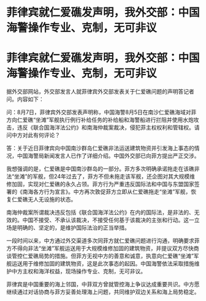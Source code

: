 # 菲律宾就仁爱礁发声明，我外交部：中国海警操作专业、克制，无可非议

# 菲律宾就仁爱礁发声明，我外交部：中国海警操作专业、克制，无可非议

据外交部网站，外交部发言人就菲律宾外交部发表关于仁爱礁问题的声明答记者问。内容如下：

问：8月7日，菲律宾外交部发表声明称，中国海警8月5日在南沙仁爱礁海域对菲方向仁爱礁“坐滩”军舰执行例行补给任务的补给船和海警船进行拦阻并使用水炮攻击，违反《联合国海洋法公约》和南海仲裁案裁决，侵犯菲主权权利和管辖权。请问中方对此有何评论？

答：关于近日菲律宾向中国南沙群岛仁爱礁非法运送建筑物资并引发海上事态的情况，中国海警局新闻发言人已作了详细介绍。中国外交部已向菲方提出严正交涉。

我想强调的是，仁爱礁是中国南沙群岛的一部分。菲方多次明确承诺拖走在该礁非法“坐滩”的军舰，但24年过去了，菲方不但未拖走该军舰，还企图对其大规模维修加固，实现对仁爱礁的永久占领。菲方行为严重违反国际法和中国与东盟国家签署的《南海各方行为宣言》。中方再次敦促菲方立即从仁爱礁拖走“坐滩”军舰，恢复仁爱礁无人无设施的状态。

南海仲裁案所谓裁决违反包括《联合国海洋法公约》在内的国际法，是非法的、无效的。中国不接受、不承认该裁决，不接受任何基于该裁决的主张和行动。这一立场是明确的、坚定的，是维护国际法治的正当举措。

一段时间以来，中方通过外交渠道多次同菲方就仁爱礁问题进行沟通，明确要求菲方不得向非法“坐滩”军舰运送用于大规模维修加固的建筑物资，并提议双方尽快商谈管控仁爱礁局势的措施。但菲方无视中方的善意和诚意，执意向仁爱礁“坐滩”军舰运送用于维修加固的建筑物资，这是此次事态的起因。中国海警依法采取措施维护中方主权和海洋权益，现场操作专业、克制，无可非议。

菲律宾是中国重要的海上邻国，中菲双方曾就管控海上争议达成重要共识。中方愿继续通过对话协商与菲方妥善处理海上问题，共同维护双边关系和海上局势稳定。

